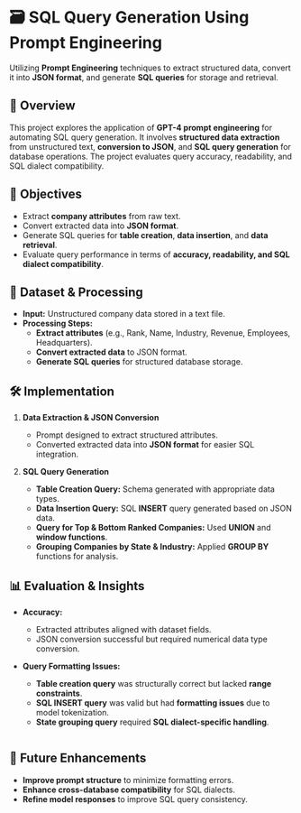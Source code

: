# 🗃️ SQL Query Generation Using Prompt Engineering

Utilizing **Prompt Engineering** techniques to extract structured data, convert it into **JSON format**, and generate **SQL queries** for storage and retrieval.

## 📌 Overview

This project explores the application of **GPT-4 prompt engineering** for automating SQL query generation. It involves **structured data extraction** from unstructured text, **conversion to JSON**, and **SQL query generation** for database operations. The project evaluates query accuracy, readability, and SQL dialect compatibility.

## 🎯 Objectives

- Extract **company attributes** from raw text.
- Convert extracted data into **JSON format**.
- Generate SQL queries for **table creation**, **data insertion**, and **data retrieval**.
- Evaluate query performance in terms of **accuracy, readability, and SQL dialect compatibility**.

## 📂 Dataset & Processing

- **Input:** Unstructured company data stored in a text file.
- **Processing Steps:**
  - **Extract attributes** (e.g., Rank, Name, Industry, Revenue, Employees, Headquarters).
  - **Convert extracted data** to JSON format.
  - **Generate SQL queries** for structured database storage.

## 🛠️ Implementation

1. **Data Extraction & JSON Conversion**
   - Prompt designed to extract structured attributes.
   - Converted extracted data into **JSON format** for easier SQL integration.

2. **SQL Query Generation**
   - **Table Creation Query:** Schema generated with appropriate data types.
   - **Data Insertion Query:** SQL **INSERT** query generated based on JSON data.
   - **Query for Top & Bottom Ranked Companies:** Used **UNION** and **window functions**.
   - **Grouping Companies by State & Industry:** Applied **GROUP BY** functions for analysis.

## 📊 Evaluation & Insights

- **Accuracy:**
  - Extracted attributes aligned with dataset fields.
  - JSON conversion successful but required numerical data type conversion.

- **Query Formatting Issues:**
  - **Table creation query** was structurally correct but lacked **range constraints**.
  - **SQL INSERT query** was valid but had **formatting issues** due to model tokenization.
  - **State grouping query** required **SQL dialect-specific handling**.

   ```

## 📌 Future Enhancements

- **Improve prompt structure** to minimize formatting errors.
- **Enhance cross-database compatibility** for SQL dialects.
- **Refine model responses** to improve SQL query consistency.

